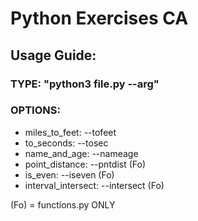 # Python Exercises CA

## Usage Guide:
### TYPE: "python3 file.py --arg"

### OPTIONS:
- miles_to_feet:      --tofeet
- to_seconds:         --tosec
- name_and_age:       --nameage
- point_distance:     --pntdist   (Fo)
- is_even:            --iseven    (Fo)
- interval_intersect: --intersect (Fo)

(Fo) = functions.py ONLY
